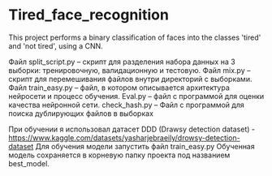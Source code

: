 # Tired_face_recognition
This project performs a binary classification of faces into the classes 'tired' and 'not tired', using a CNN.

Файл split_script.py – скрипт для разделения набора данных на 3 выборки: тренировочную, валидационную и тестовую.
Файл mix.py – скрипт для перемешивания файлов внутри директорий с выборками.
Файл train_easy.py – файл, в котором описывается архитектура нейросети и процесс обучения.
Eval.py – файл с программой для оценки качества нейронной сети.
check_hash.py – Файл с программой для поиска дублирующих файлов в выборках

При обучении я использовал датасет DDD (Drawsy detection dataset) - https://www.kaggle.com/datasets/yasharjebraeily/drowsy-detection-dataset
Для обучения модели запустить файл train_easy.py
Обученная модель сохраняется в корневую папку проекта под названием best_model.
